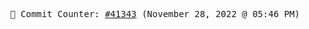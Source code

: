 <p align="center">
    <samp>
        📮 Commit Counter: <a href="https://github.com/Javascript-void0/Javascript-void0/commits/main">#41343</a> (November 28, 2022 @ 05:46 PM)
    </samp>
</p>